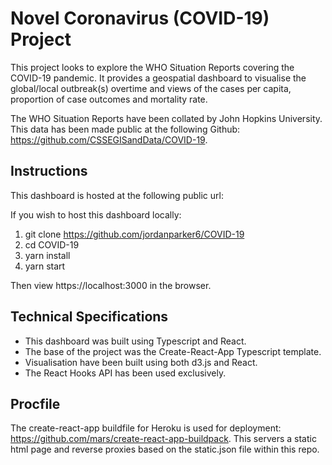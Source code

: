 # Novel Coronavirus (COVID-19) Project

This project looks to explore the WHO Situation Reports covering the COVID-19 pandemic. It provides a geospatial dashboard to visualise the global/local outbreak(s) overtime and views of the cases per capita, proportion of case outcomes and mortality rate. 

The WHO Situation Reports have been collated by John Hopkins University. This data has been made public at the following Github: https://github.com/CSSEGISandData/COVID-19. 

## Instructions

This dashboard is hosted at the following public url: 

If you wish to host this dashboard locally:

1. git clone https://github.com/jordanparker6/COVID-19
2. cd COVID-19
3. yarn install
4. yarn start

Then view https://localhost:3000 in the browser.

## Technical Specifications

- This dashboard was built using Typescript and React.
- The base of the project was the Create-React-App Typescript template. 
- Visualisation have been built using both d3.js and React.
- The React Hooks API has been used exclusively.

## Procfile

The create-react-app buildfile for Heroku is used for deployment: https://github.com/mars/create-react-app-buildpack. This servers a static html page and reverse proxies based on the static.json file within this repo.




